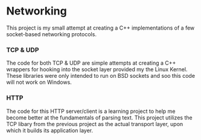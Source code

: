 # Networking 

This project is my small attempt at creating a C++ implementations of a few socket-based networking 
protocols. 

### TCP & UDP

The code for both TCP & UDP are simple attempts at creating a C++ wrappers for hooking into the 
socket layer provided my the Linux Kernel. These libraries were only intended to run on BSD sockets
and soo this code will not work on Windows. 

### HTTP

The code for this HTTP server/client is a learning project to help me become better at the fundamentals
of parsing text. This project utilizes the TCP libary from the previous project as the actual transport
layer, upon which it builds its application layer.